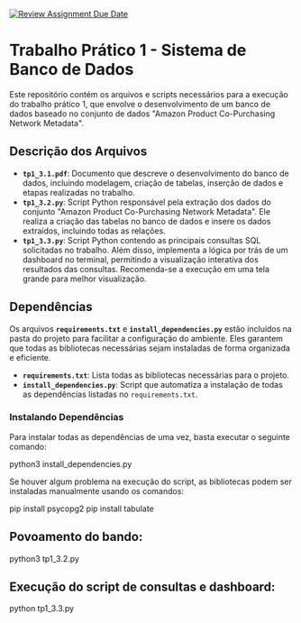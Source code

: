 [![Review Assignment Due Date](https://classroom.github.com/assets/deadline-readme-button-22041afd0340ce965d47ae6ef1cefeee28c7c493a6346c4f15d667ab976d596c.svg)](https://classroom.github.com/a/zixaop7v)

# Trabalho Prático 1 - Sistema de Banco de Dados

Este repositório contém os arquivos e scripts necessários para a execução do trabalho prático 1, que envolve o desenvolvimento de um banco de dados baseado no conjunto de dados "Amazon Product Co-Purchasing Network Metadata".

## Descrição dos Arquivos

- **`tp1_3.1.pdf`**: Documento que descreve o desenvolvimento do banco de dados, incluindo modelagem, criação de tabelas, inserção de dados e etapas realizadas no trabalho.
- **`tp1_3.2.py`**: Script Python responsável pela extração dos dados do conjunto "Amazon Product Co-Purchasing Network Metadata". Ele realiza a criação das tabelas no banco de dados e insere os dados extraídos, incluindo todas as relações.
- **`tp1_3.3.py`**: Script Python contendo as principais consultas SQL solicitadas no trabalho. Além disso, implementa a lógica por trás de um dashboard no terminal, permitindo a visualização interativa dos resultados das consultas. Recomenda-se a execução em uma tela grande para melhor visualização.

## Dependências

Os arquivos **`requirements.txt`** e **`install_dependencies.py`** estão incluídos na pasta do projeto para facilitar a configuração do ambiente. Eles garantem que todas as bibliotecas necessárias sejam instaladas de forma organizada e eficiente.

- **`requirements.txt`**: Lista todas as bibliotecas necessárias para o projeto.
- **`install_dependencies.py`**: Script que automatiza a instalação de todas as dependências listadas no `requirements.txt`.

### Instalando Dependências

Para instalar todas as dependências de uma vez, basta executar o seguinte comando:

python3 install_dependencies.py

Se houver algum problema na execução do script, as bibliotecas podem ser instaladas manualmente usando os comandos:

pip install psycopg2
pip install tabulate

## Povoamento do bando:
python3 tp1_3.2.py

## Execução do script de consultas e dashboard:
python tp1_3.3.py

